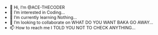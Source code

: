 - 👋 Hi, I’m @ACE-THECODER
- 👀 I’m interested in Coding...
- 🌱 I’m currently learning Nothing...
- 💞️ I’m looking to collaborate on WHAT DO YOU WANT BAKA GO AWAY...
- 📫 How to reach me I TOLD YOU NOT TO CHECK ANYTHING...

<!---
ACE-THECODER/ACE-THECODER is a ✨ special ✨ repository because its `README.md` (this file) appears on your GitHub profile.
You can click the Preview link to take a look at your changes.
--->
